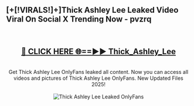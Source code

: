 <h2>[+[!VIRALS!]+]Thick Ashley Lee Leaked Video Viral On Social X Trending Now - pvzrq</h2>
<br>
<div align="center">
<h2><a href="https://libra.edu.pl?Thick_Ashley_Lee" rel="nofollow">🔴 CLICK HERE 🌐==►► Thick_Ashley_Lee</a></h2>
<br>
Get Thick Ashley Lee OnlyFans leaked all content. Now you can access all videos and pictures of Thick Ashley Lee OnlyFans. New Updated Files 2025!
<br>
<br>
<a href="https://libra.edu.pl?Thick_Ashley_Lee" rel="nofollow" data-target="animated-image.originalLink"><img src="https://i.ibb.co.com/WyWwxjT/player-gif2.gif" alt="Thick Ashley Lee Leaked OnlyFans" style="max-width: 100%; display: inline-block;" data-target="animated-image.originalImage"></a>
</div>
<br>
